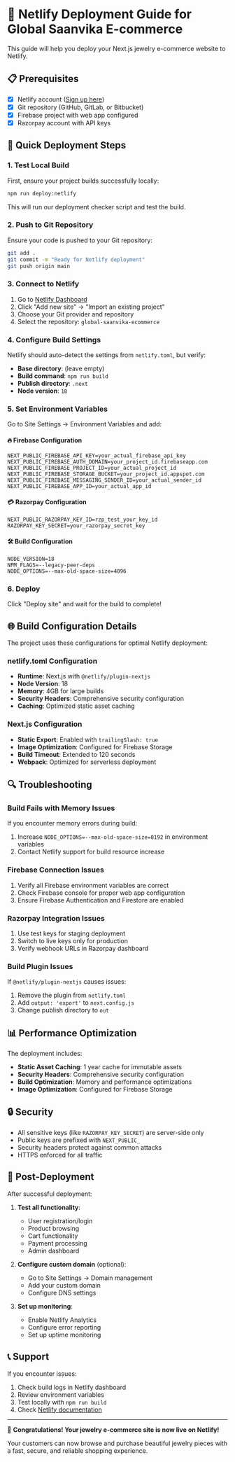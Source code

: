 # 🚀 Netlify Deployment Guide for Global Saanvika E-commerce

This guide will help you deploy your Next.js jewelry e-commerce website to Netlify.

## 📋 Prerequisites

- [x] Netlify account ([Sign up here](https://app.netlify.com/signup))
- [x] Git repository (GitHub, GitLab, or Bitbucket)
- [x] Firebase project with web app configured
- [x] Razorpay account with API keys

## 🔧 Quick Deployment Steps

### 1. Test Local Build

First, ensure your project builds successfully locally:

```bash
npm run deploy:netlify
```

This will run our deployment checker script and test the build.

### 2. Push to Git Repository

Ensure your code is pushed to your Git repository:

```bash
git add .
git commit -m "Ready for Netlify deployment"
git push origin main
```

### 3. Connect to Netlify

1. Go to [Netlify Dashboard](https://app.netlify.com/)
2. Click "Add new site" → "Import an existing project"
3. Choose your Git provider and repository
4. Select the repository: `global-saanvika-ecommerce`

### 4. Configure Build Settings

Netlify should auto-detect the settings from `netlify.toml`, but verify:

- **Base directory**: (leave empty)
- **Build command**: `npm run build`
- **Publish directory**: `.next`
- **Node version**: `18`

### 5. Set Environment Variables

Go to Site Settings → Environment Variables and add:

#### 🔥 Firebase Configuration
```
NEXT_PUBLIC_FIREBASE_API_KEY=your_actual_firebase_api_key
NEXT_PUBLIC_FIREBASE_AUTH_DOMAIN=your_project_id.firebaseapp.com
NEXT_PUBLIC_FIREBASE_PROJECT_ID=your_actual_project_id
NEXT_PUBLIC_FIREBASE_STORAGE_BUCKET=your_project_id.appspot.com
NEXT_PUBLIC_FIREBASE_MESSAGING_SENDER_ID=your_actual_sender_id
NEXT_PUBLIC_FIREBASE_APP_ID=your_actual_app_id
```

#### 💳 Razorpay Configuration
```
NEXT_PUBLIC_RAZORPAY_KEY_ID=rzp_test_your_key_id
RAZORPAY_KEY_SECRET=your_razorpay_secret_key
```

#### 🛠️ Build Configuration
```
NODE_VERSION=18
NPM_FLAGS=--legacy-peer-deps
NODE_OPTIONS=--max-old-space-size=4096
```

### 6. Deploy

Click "Deploy site" and wait for the build to complete!

## 🌐 Build Configuration Details

The project uses these configurations for optimal Netlify deployment:

### netlify.toml Configuration
- **Runtime**: Next.js with `@netlify/plugin-nextjs`
- **Node Version**: 18
- **Memory**: 4GB for large builds
- **Security Headers**: Comprehensive security configuration
- **Caching**: Optimized static asset caching

### Next.js Configuration
- **Static Export**: Enabled with `trailingSlash: true`
- **Image Optimization**: Configured for Firebase Storage
- **Build Timeout**: Extended to 120 seconds
- **Webpack**: Optimized for serverless deployment

## 🔍 Troubleshooting

### Build Fails with Memory Issues
If you encounter memory errors during build:
1. Increase `NODE_OPTIONS=--max-old-space-size=8192` in environment variables
2. Contact Netlify support for build resource increase

### Firebase Connection Issues
1. Verify all Firebase environment variables are correct
2. Check Firebase console for proper web app configuration
3. Ensure Firebase Authentication and Firestore are enabled

### Razorpay Integration Issues
1. Use test keys for staging deployment
2. Switch to live keys only for production
3. Verify webhook URLs in Razorpay dashboard

### Build Plugin Issues
If `@netlify/plugin-nextjs` causes issues:
1. Remove the plugin from `netlify.toml`
2. Add `output: 'export'` to `next.config.js`
3. Change publish directory to `out`

## 📊 Performance Optimization

The deployment includes:
- **Static Asset Caching**: 1 year cache for immutable assets
- **Security Headers**: Comprehensive security configuration
- **Build Optimization**: Memory and performance optimizations
- **Image Optimization**: Configured for Firebase Storage

## 🔒 Security

- All sensitive keys (like `RAZORPAY_KEY_SECRET`) are server-side only
- Public keys are prefixed with `NEXT_PUBLIC_`
- Security headers protect against common attacks
- HTTPS enforced for all traffic

## 🚀 Post-Deployment

After successful deployment:

1. **Test all functionality**:
   - User registration/login
   - Product browsing
   - Cart functionality
   - Payment processing
   - Admin dashboard

2. **Configure custom domain** (optional):
   - Go to Site Settings → Domain management
   - Add your custom domain
   - Configure DNS settings

3. **Set up monitoring**:
   - Enable Netlify Analytics
   - Configure error reporting
   - Set up uptime monitoring

## 📞 Support

If you encounter issues:
1. Check build logs in Netlify dashboard
2. Review environment variables
3. Test locally with `npm run build`
4. Check [Netlify documentation](https://docs.netlify.com/)

---

🎉 **Congratulations! Your jewelry e-commerce site is now live on Netlify!**

Your customers can now browse and purchase beautiful jewelry pieces with a fast, secure, and reliable shopping experience.
